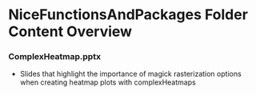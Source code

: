 # NiceFunctionsAndPackages Folder Content Overview

### ComplexHeatmap.pptx 
* Slides that highlight the importance of magick rasterization options when creating heatmap plots with complexHeatmaps
